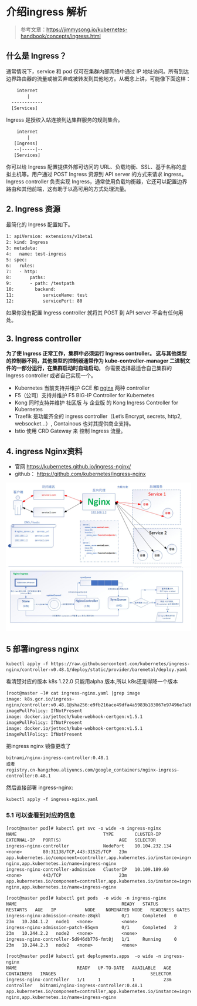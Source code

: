# 介绍ingress 解析
> 参考文章：https://jimmysong.io/kubernetes-handbook/concepts/ingress.html

## 什么是 Ingress？
通常情况下，service 和 pod 仅可在集群内部网络中通过 IP 地址访问。所有到达边界路由器的流量或被丢弃或被转发到其他地方。从概念上讲，可能像下面这样：
```
    internet
        |
  ------------
  [Services]
```
Ingress 是授权入站连接到达集群服务的规则集合。
```
    internet
        |
   [Ingress]
   --|-----|--
   [Services]
```
你可以给 Ingress 配置提供外部可访问的 URL、负载均衡、SSL、基于名称的虚拟主机等。用户通过 POST Ingress 资源到 API server 的方式来请求 ingress。 Ingress controller 负责实现 Ingress，通常使用负载均衡器，它还可以配置边界路由和其他前端，这有助于以高可用的方式处理流量。


## 2. Ingress 资源
最简化的 Ingress 配置如下。
```
1: apiVersion: extensions/v1beta1
2: kind: Ingress
3: metadata:
4:   name: test-ingress
5: spec:
6:   rules:
7:   - http:
8:       paths:
9:       - path: /testpath
10:        backend:
11:           serviceName: test
12:           servicePort: 80
```
如果你没有配置 Ingress controller 就将其 POST 到 API server 不会有任何用处。

## 3. Ingress controller
**为了使 Ingress 正常工作，集群中必须运行 Ingress controller。 这与其他类型的控制器不同，其他类型的控制器通常作为 kube-controller-manager 二进制文件的一部分运行，在集群启动时自动启动**。 你需要选择最适合自己集群的 Ingress controller 或者自己实现一个。

- Kubernetes 当前支持并维护 GCE 和 [nginx](https://github.com/kubernetes/ingress-nginx/blob/main/README.md) 两种 controller
- F5（公司）支持并维护 F5 BIG-IP Controller for Kubernetes
- Kong 同时支持并维护 社区版 与 企业版 的 Kong Ingress Controller for Kubernetes
- Traefik 是功能齐全的 ingress controller（Let’s Encrypt, secrets, http2, websocket…）, Containous 也对其提供商业支持。
- Istio 使用 CRD Gateway 来 控制 Ingress 流量。
  

## 4. ingress Nginx资料
- 官网 https://kubernetes.github.io/ingress-nginx/
- github： https://github.com/kubernetes/ingress-nginx

![](../images/05.jpeg)
![](../images/07.jpeg)

## 5 部署ingress nginx

```
kubectl apply -f https://raw.githubusercontent.com/kubernetes/ingress-nginx/controller-v0.48.1/deploy/static/provider/baremetal/deploy.yaml
```

看清楚对应的版本 k8s  1.22.0 只能用alpha 版本,所以 k8s还是得降一个版本

```
[root@master ~]# cat ingress-nginx.yaml |grep image
image: k8s.gcr.io/ingress-nginx/controller:v0.48.1@sha256:e9fb216ace49dfa4a5983b183067e97496e7a8b307d2093f4278cd550c303899
imagePullPolicy: IfNotPresent
image: docker.io/jettech/kube-webhook-certgen:v1.5.1
imagePullPolicy: IfNotPresent
image: docker.io/jettech/kube-webhook-certgen:v1.5.1
imagePullPolicy: IfNotPresent
```
把ingress nginx 镜像更改了
```
bitnami/nginx-ingress-controller:0.48.1
或者
registry.cn-hangzhou.aliyuncs.com/google_containers/nginx-ingress-controller:0.48.1
```
然后直接部署 ingress-nginx:
```
kubectl apply -f ingress-nginx.yaml
```
### 5.1 可以查看到对应的信息
```
[root@master pod]# kubectl get svc -o wide -n ingress-nginx
NAME                                 TYPE        CLUSTER-IP       EXTERNAL-IP   PORT(S)                      AGE   SELECTOR
ingress-nginx-controller             NodePort    10.104.232.134   <none>        80:31138/TCP,443:31525/TCP   23m   app.kubernetes.io/component=controller,app.kubernetes.io/instance=ingress-nginx,app.kubernetes.io/name=ingress-nginx
ingress-nginx-controller-admission   ClusterIP   10.109.189.60    <none>        443/TCP                      23m   app.kubernetes.io/component=controller,app.kubernetes.io/instance=ingress-nginx,app.kubernetes.io/name=ingress-nginx
```
```
[root@master pod]# kubectl get pods  -o wide -n ingress-nginx
NAME                                        READY   STATUS      RESTARTS   AGE   IP           NODE    NOMINATED NODE   READINESS GATES
ingress-nginx-admission-create-z8qkl        0/1     Completed   0          23m   10.244.1.2   node1   <none>           <none>
ingress-nginx-admission-patch-85qvm         0/1     Completed   2          23m   10.244.2.2   node2   <none>           <none>
ingress-nginx-controller-5d946db776-fmt8j   1/1     Running     0          23m   10.244.2.3   node2   <none>           <none>
```
```
[root@master pod]# kubectl get deployments.apps  -o wide -n ingress-nginx
NAME                       READY   UP-TO-DATE   AVAILABLE   AGE   CONTAINERS   IMAGES                                    SELECTOR
ingress-nginx-controller   1/1     1            1           23m   controller   bitnami/nginx-ingress-controller:0.48.1   app.kubernetes.io/component=controller,app.kubernetes.io/instance=ingress-nginx,app.kubernetes.io/name=ingress-nginx
```
